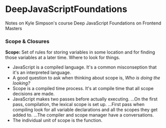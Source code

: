 # DeepJavaScriptFoundations

Notes on Kyle Simpson's course Deep JavaScript Foundations on Frontend Masters

### Scope & Closures

**Scope:** Set of rules for storing variables in some location and for finding those variables at a later time. Where to look for things.

- JavaScript is a compiled language. It's a common misconseption that it's an interpreted language.
- A good question to ask when thinking about scope is, _Who is doing the looking?_
- Scope is a compiled time process. It's at compile time that all scope decisions are made.
- JavaScript makes two passes before actually executing.
  ...On the first pass, compilation, the lexical scope is set up.
  ...First pass when compiling look for all variable declarations and all the scopes they get added to.
  ...The compiler and scope manager have a conversations.
- The individual unit of scope is the function.
